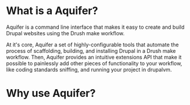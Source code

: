 # What is a Aquifer?
Aquifer is a command line interface that makes it easy to create and build Drupal websites using the Drush make workflow.

At it's core, Aquifer a set of highly-configurable tools that automate the process of scaffolding, building, and installing Drupal in a Drush make workflow. Then, Aquifer provides an intuitive extensions API that make it possible to painlessly add other pieces of functionality to your workflow, like coding standards sniffing, and running your project in drupalvm.

# Why use Aquifer?
